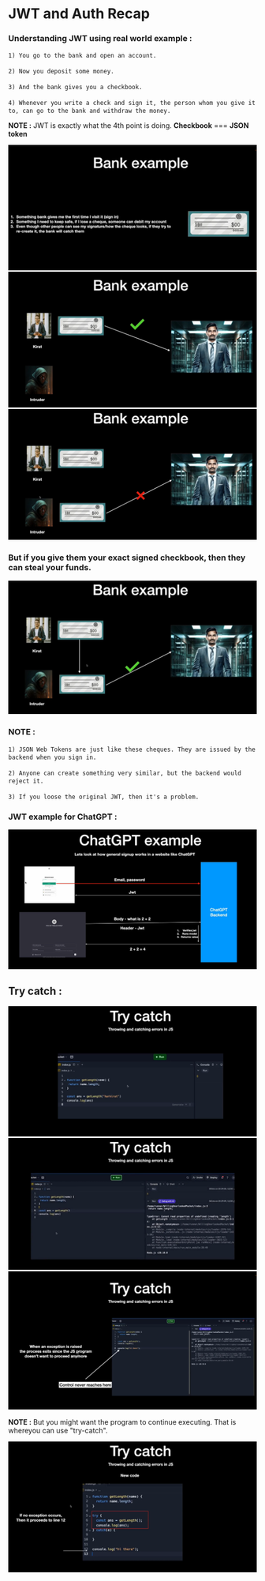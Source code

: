 # JWT and Auth Recap 

### Understanding JWT using real world example : 

    1) You go to the bank and open an account.

    2) Now you deposit some money.

    3) And the bank gives you a checkbook.

    4) Whenever you write a check and sign it, the person whom you give it to, can go to the bank and withdraw the money.

__NOTE :__ JWT is exactly what the 4th point is doing.
__Checkbook__ === __JSON token__

<img src="./assets/Pic-1.png" />

<img src="./assets/Pic-2.png"/>

<img src="./assets/Pic-3.png"/>

### But if you give them your exact signed checkbook, then they can steal your funds.

<img src="./assets/Pic-4.png" />

### NOTE : 
    1) JSON Web Tokens are just like these cheques. They are issued by the backend when you sign in.

    2) Anyone can create something very similar, but the backend would reject it.

    3) If you loose the original JWT, then it's a problem.

### JWT example for ChatGPT :
<img src="./assets/Pic-5.png" />

## Try catch : 
<img src="./assets/Pic-6.png" />

<img src="./assets/Pic-7.png" />

<img src="./assets/Pic-8.png" />

__NOTE :__ But you might want the program to continue executing. That is whereyou can use "try-catch".

<img src="./assets/Pic-9.png" />